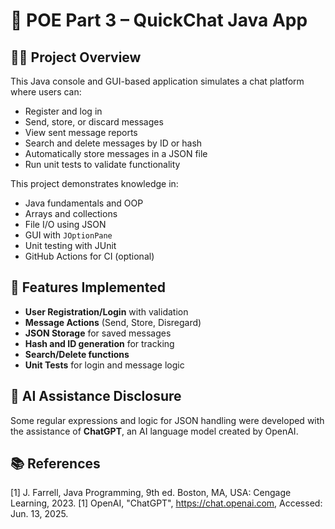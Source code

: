 # 📱 POE Part 3 – QuickChat Java App

## 👨‍💻 Project Overview

This Java console and GUI-based application simulates a chat platform where users can:

- Register and log in
- Send, store, or discard messages
- View sent message reports
- Search and delete messages by ID or hash
- Automatically store messages in a JSON file
- Run unit tests to validate functionality

This project demonstrates knowledge in:

- Java fundamentals and OOP
- Arrays and collections
- File I/O using JSON
- GUI with `JOptionPane`
- Unit testing with JUnit
- GitHub Actions for CI (optional)

## 🧠 Features Implemented

- **User Registration/Login** with validation
- **Message Actions** (Send, Store, Disregard)
- **JSON Storage** for saved messages
- **Hash and ID generation** for tracking
- **Search/Delete functions**
- **Unit Tests** for login and message logic

## 🤖 AI Assistance Disclosure

Some regular expressions and logic for JSON handling were developed with the assistance of **ChatGPT**, an AI language model created by OpenAI.

## 📚 References
[1] J. Farrell, Java Programming, 9th ed. Boston, MA, USA: Cengage Learning, 2023.
[1] OpenAI, "ChatGPT", https://chat.openai.com, Accessed: Jun. 13, 2025.

